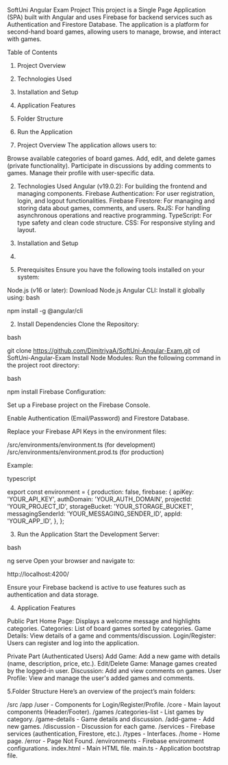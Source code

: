 SoftUni Angular Exam Project
This project is a Single Page Application (SPA) built with Angular and uses Firebase for backend services such as Authentication and Firestore Database. The application is a platform for second-hand board games, allowing users to manage, browse, and interact with games.

Table of Contents
1. Project Overview
2. Technologies Used
3. Installation and Setup
4. Application Features
5. Folder Structure
6. Run the Application

1. Project Overview
The application allows users to:

Browse available categories of board games.
Add, edit, and delete games (private functionality).
Participate in discussions by adding comments to games.
Manage their profile with user-specific data.

2. Technologies Used
Angular (v19.0.2): For building the frontend and managing components.
Firebase Authentication: For user registration, login, and logout functionalities.
Firebase Firestore: For managing and storing data about games, comments, and users.
RxJS: For handling asynchronous operations and reactive programming.
TypeScript: For type safety and clean code structure.
CSS: For responsive styling and layout.

3. Installation and Setup
4. 
1. Prerequisites
Ensure you have the following tools installed on your system:

Node.js (v16 or later): Download Node.js
Angular CLI: Install it globally using:
bash

npm install -g @angular/cli

2. Install Dependencies
Clone the Repository:

bash

git clone https://github.com/DimitriyaA/SoftUni-Angular-Exam.git
cd SoftUni-Angular-Exam
Install Node Modules: Run the following command in the project root directory:

bash

npm install
Firebase Configuration:

Set up a Firebase project on the Firebase Console.

Enable Authentication (Email/Password) and Firestore Database.

Replace your Firebase API Keys in the environment files:

/src/environments/environment.ts (for development)
/src/environments/environment.prod.ts (for production)

Example:

typescript

export const environment = {
  production: false,
  firebase: {
    apiKey: 'YOUR_API_KEY',
    authDomain: 'YOUR_AUTH_DOMAIN',
    projectId: 'YOUR_PROJECT_ID',
    storageBucket: 'YOUR_STORAGE_BUCKET',
    messagingSenderId: 'YOUR_MESSAGING_SENDER_ID',
    appId: 'YOUR_APP_ID',
  },
};

3. Run the Application
Start the Development Server:

bash

ng serve
Open your browser and navigate to:

http://localhost:4200/

Ensure your Firebase backend is active to use features such as authentication and data storage.

4. Application Features
   
Public Part
Home Page: Displays a welcome message and highlights categories.
Categories: List of board games sorted by categories.
Game Details: View details of a game and comments/discussion.
Login/Register: Users can register and log into the application.

Private Part (Authenticated Users)
Add Game: Add a new game with details (name, description, price, etc.).
Edit/Delete Game: Manage games created by the logged-in user.
Discussion: Add and view comments on games.
User Profile: View and manage the user's added games and comments.

5.Folder Structure
Here’s an overview of the project’s main folders:

/src
  /app
    /user            - Components for Login/Register/Profile.
    /core            - Main layout components (Header/Footer).
    /games
      /categories-list    - List games by category.
      /game-details       - Game details and discussion.
      /add-game           - Add new games.
      /discussion         - Discussion for each game.
    /services        - Firebase services (authentication, Firestore, etc.).
    /types           - Interfaces.
    /home            - Home page.
    /error           - Page Not Found.
  /environments      - Firebase environment configurations.
index.html         - Main HTML file.
main.ts            - Application bootstrap file.



